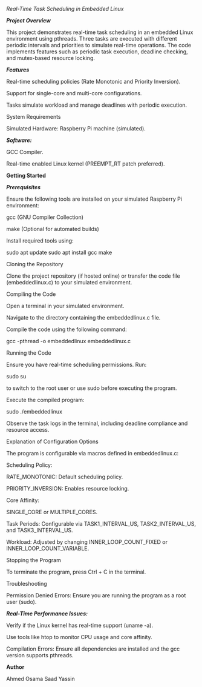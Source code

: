 *Real-Time Task Scheduling in Embedded Linux*

***Project Overview***

This project demonstrates real-time task scheduling in an embedded Linux environment using pthreads. Three tasks are executed with different periodic intervals and priorities to simulate real-time operations. The code implements features such as periodic task execution, deadline checking, and mutex-based resource locking.

***Features***

Real-time scheduling policies (Rate Monotonic and Priority Inversion).

Support for single-core and multi-core configurations.

Tasks simulate workload and manage deadlines with periodic execution.

System Requirements

Simulated Hardware: Raspberry Pi machine (simulated).

***Software:***

GCC Compiler.

Real-time enabled Linux kernel (PREEMPT_RT patch preferred).

**Getting Started**

***Prerequisites***

Ensure the following tools are installed on your simulated Raspberry Pi environment:

gcc (GNU Compiler Collection)

make (Optional for automated builds)

Install required tools using:

sudo apt update
sudo apt install gcc make

Cloning the Repository

Clone the project repository (if hosted online) or transfer the code file (embeddedlinux.c) to your simulated environment.

Compiling the Code

Open a terminal in your simulated environment.

Navigate to the directory containing the embeddedlinux.c file.

Compile the code using the following command:

gcc -pthread -o embeddedlinux embeddedlinux.c

Running the Code

Ensure you have real-time scheduling permissions. Run:

sudo su

to switch to the root user or use sudo before executing the program.

Execute the compiled program:

sudo ./embeddedlinux

Observe the task logs in the terminal, including deadline compliance and resource access.

Explanation of Configuration Options

The program is configurable via macros defined in embeddedlinux.c:

Scheduling Policy:

RATE_MONOTONIC: Default scheduling policy.

PRIORITY_INVERSION: Enables resource locking.

Core Affinity:

SINGLE_CORE or MULTIPLE_CORES.

Task Periods: Configurable via TASK1_INTERVAL_US, TASK2_INTERVAL_US, and TASK3_INTERVAL_US.

Workload: Adjusted by changing INNER_LOOP_COUNT_FIXED or INNER_LOOP_COUNT_VARIABLE.

Stopping the Program

To terminate the program, press Ctrl + C in the terminal.

Troubleshooting

Permission Denied Errors: Ensure you are running the program as a root user (sudo).

***Real-Time Performance Issues:***

Verify if the Linux kernel has real-time support (uname -a).

Use tools like htop to monitor CPU usage and core affinity.

Compilation Errors: Ensure all dependencies are installed and the gcc version supports pthreads.

**Author**

Ahmed Osama Saad Yassin
